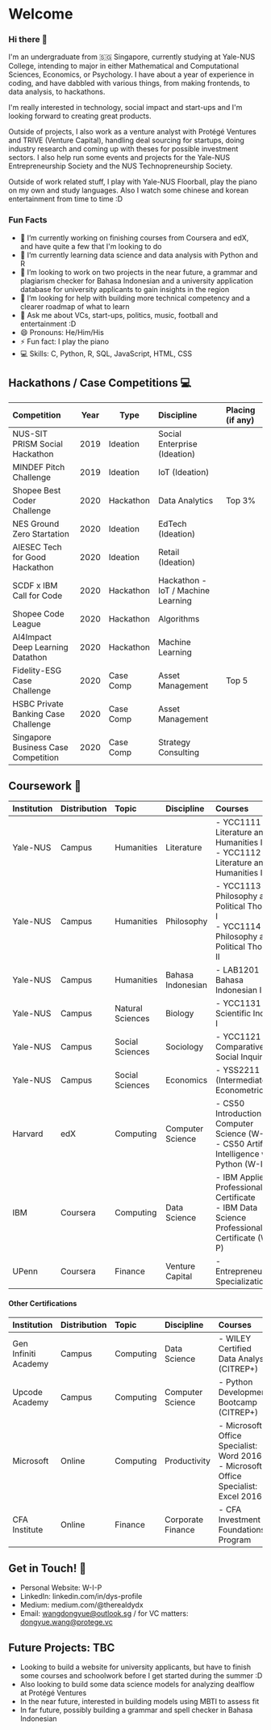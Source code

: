 # Welcome


### Hi there 👋

I'm an undergraduate from 🇸🇬 Singapore, currently studying at Yale-NUS College, intending to major in either Mathematical and Computational Sciences, Economics, or Psychology. I have about a year of experience in coding, and have dabbled with various things, from making frontends, to data analysis, to hackathons. 

I'm really interested in technology, social impact and start-ups and I'm looking forward to creating great products.

Outside of projects, I also work as a venture analyst with Protégé Ventures and TRIVE (Venture Capital), handling deal sourcing for startups, doing industry research and coming up with theses for possible investment sectors. I also help run some events and projects for the Yale-NUS Entrepreneurship Society and the NUS Technopreneurship Society. 

Outside of work related stuff, I play with Yale-NUS Floorball, play the piano on my own and study languages. Also I watch some chinese and korean entertainment from time to time :D



### Fun Facts

- 🔭 I’m currently working on finishing courses from Coursera and edX, and have quite a few that I'm looking to do
- 🌱 I’m currently learning data science and data analysis with Python and R
- 👯 I’m looking to work on two projects in the near future, a grammar and plagiarism checker for Bahasa Indonesian and a university application database for university applicants to gain insights in the region
- 🤔 I’m looking for help with building more technical competency and a clearer roadmap of what to learn
- 💬 Ask me about VCs, start-ups, politics, music, football and entertainment :D
- 😄 Pronouns: He/Him/His
- ⚡ Fun fact: I play the piano
- 💻 Skills: C, Python, R, SQL, JavaScript, HTML, CSS



## Hackathons / Case Competitions 💻

| Competition                         | Year | Type      | Discipline                         | Placing (if any) |
| :---------------------------------- | ---- | --------- | :--------------------------------- | :--------------- |
| NUS-SIT PRISM Social Hackathon      | 2019 | Ideation  | Social Enterprise (Ideation)       |                  |
| MINDEF Pitch Challenge              | 2019 | Ideation  | IoT (Ideation)                     |                  |
| Shopee Best Coder Challenge         | 2020 | Hackathon | Data Analytics                     | Top 3%           |
| NES Ground Zero Startation          | 2020 | Ideation  | EdTech (Ideation)                  |                  |
| AIESEC Tech for Good Hackathon      | 2020 | Ideation  | Retail (Ideation)                  |                  |
| SCDF x IBM Call for Code            | 2020 | Hackathon | Hackathon - IoT / Machine Learning |                  |
| Shopee Code League                  | 2020 | Hackathon | Algorithms                         |                  |
| AI4Impact Deep Learning Datathon    | 2020 | Hackathon | Machine Learning                   |                  |
| Fidelity-ESG Case Challenge         | 2020 | Case Comp | Asset Management                   | Top 5            |
| HSBC Private Banking Case Challenge | 2020 | Case Comp | Asset Management                   |                  |
| Singapore Business Case Competition | 2020 | Case Comp | Strategy Consulting                |                  |



## Coursework 📖

| Institution | Distribution | Topic            | Discipline        | Courses                                                      |
| :---------- | ------------ | :--------------- | :---------------- | :----------------------------------------------------------- |
| Yale-NUS    | Campus       | Humanities       | Literature        | - YCC1111 Literature and Humanities I<br />- YCC1112 Literature and Humanities II |
| Yale-NUS    | Campus       | Humanities       | Philosophy        | - YCC1113 Philosophy and Political Thought I<br />- YCC1114 Philosophy and Political Thought II |
| Yale-NUS    | Campus       | Humanities       | Bahasa Indonesian | - LAB1201 Bahasa Indonesian I                                |
| Yale-NUS    | Campus       | Natural Sciences | Biology           | - YCC1131 Scientific Inquiry I                               |
| Yale-NUS    | Campus       | Social Sciences  | Sociology         | - YCC1121 Comparative Social Inquiry                         |
| Yale-NUS    | Campus       | Social Sciences  | Economics         | - YSS2211 (Intermediate) Econometrics                        |
| Harvard     | edX          | Computing        | Computer Science  | - CS50 Introduction to Computer Science (W-I-P)<br />- CS50 Artificial Intelligence with Python (W-I-P) |
| IBM         | Coursera     | Computing        | Data Science      | - IBM Applied AI Professional Certificate<br />- IBM Data Science Professional Certificate (W-I-P) |
| UPenn       | Coursera     | Finance          | Venture Capital   | - Entrepreneurship Specialization                            |



#### Other Certifications

| Institution          | Distribution | Topic     | Discipline        | Courses                                                      |
| :------------------- | ------------ | :-------- | :---------------- | :----------------------------------------------------------- |
| Gen Infiniti Academy | Campus       | Computing | Data Science      | - WILEY Certified Data Analyst (CITREP+)                     |
| Upcode Academy       | Campus       | Computing | Computer Science  | - Python Development Bootcamp (CITREP+)                      |
| Microsoft            | Online       | Computing | Productivity      | - Microsoft Office Specialist: Word 2016<br />- Microsoft Office Specialist: Excel 2016 |
| CFA Institute        | Online       | Finance   | Corporate Finance | - CFA Investment Foundations Program                         |



## Get in Touch! 🙋

- Personal Website: W-I-P
- LinkedIn: linkedin.com/in/dys-profile
- Medium: medium.com/@therealdydx
- Email: wangdongyue@outlook.sg / for VC matters: dongyue.wang@protege.vc



## Future Projects: TBC 

- Looking to build a website for university applicants, but have to finish some courses and schoolwork before I get started during the summer :D
- Also looking to build some data science models for analyzing dealflow at Protégé Ventures
- In the near future, interested in building models using MBTI to assess fit 
- In far future, possibly building a grammar and spell checker in Bahasa Indonesian 
